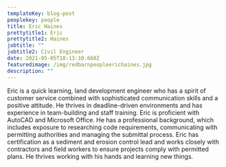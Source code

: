 ```yaml
---
templateKey: blog-post
peoplekey: people
title: Eric Haines
prettytitle1: Eric
prettytitle2: Haines
jobtitle: ""
jobtitle2: Civil Engineer
date: 2021-05-05T18:13:10.668Z
featuredimage: /img/redbarnpeopleerichaines.jpg
description: ""
---
```

<!--StartFragment-->

Eric is a quick learning, land development engineer who has a spirit of customer service combined with sophisticated communication skills and a positive attitude. He thrives in deadline-driven environments and has experience in team-building and staff training. Eric is proficient with AutoCAD and Microsoft Office. He has a professional background, which includes exposure to researching code requirements, communicating with permitting authorities and managing the submittal process. Eric has certification as a sediment and erosion control lead and works closely with contractors and field workers to ensure projects comply with permitted plans. He thrives working with his hands and learning new things.

<!--EndFragment-->